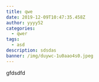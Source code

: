 ```yaml
---
title: qwe
date: 2019-12-09T10:47:35.458Z
author: yyyy52
categories:
  - qwer
tags:
  - asd
description: sdsdas
banner: /img/duywc-1u0aao4s0.jpeg
---
```

gfdsdfd

<!--more-->
